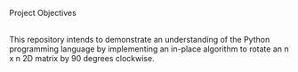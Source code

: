 Project Objectives<br><br>

This repository intends to demonstrate an understanding of the Python programming language by implementing an in-place algorithm to rotate an n x n 2D matrix by 90 degrees clockwise.

